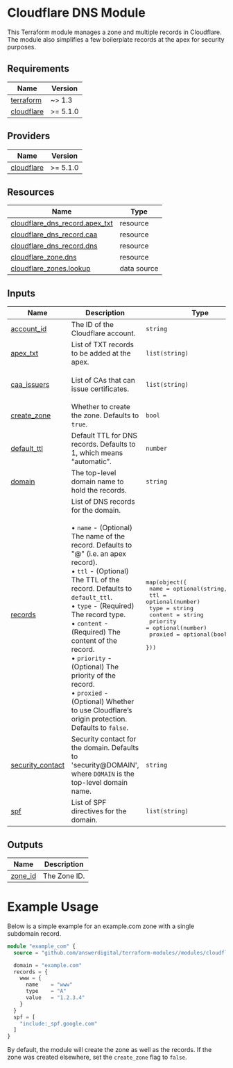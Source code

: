# Cloudflare DNS Module

This Terraform module manages a zone and multiple records in Cloudflare.
The module also simplifies a few boilerplate records at the apex for security purposes.

<!-- BEGIN_TF_DOCS -->
## Requirements

| Name | Version |
|------|---------|
| <a name="requirement_terraform"></a> [terraform](#requirement\_terraform) | ~> 1.3 |
| <a name="requirement_cloudflare"></a> [cloudflare](#requirement\_cloudflare) | >= 5.1.0 |

## Providers

| Name | Version |
|------|---------|
| <a name="provider_cloudflare"></a> [cloudflare](#provider\_cloudflare) | >= 5.1.0 |

## Resources

| Name | Type |
|------|------|
| [cloudflare_dns_record.apex_txt](https://registry.terraform.io/providers/cloudflare/cloudflare/latest/docs/resources/dns_record) | resource |
| [cloudflare_dns_record.caa](https://registry.terraform.io/providers/cloudflare/cloudflare/latest/docs/resources/dns_record) | resource |
| [cloudflare_dns_record.dns](https://registry.terraform.io/providers/cloudflare/cloudflare/latest/docs/resources/dns_record) | resource |
| [cloudflare_zone.dns](https://registry.terraform.io/providers/cloudflare/cloudflare/latest/docs/resources/zone) | resource |
| [cloudflare_zones.lookup](https://registry.terraform.io/providers/cloudflare/cloudflare/latest/docs/data-sources/zones) | data source |

## Inputs

| Name | Description | Type | Default | Required |
|------|-------------|------|---------|:--------:|
| <a name="input_account_id"></a> [account\_id](#input\_account\_id) | The ID of the Cloudflare account. | `string` | n/a | yes |
| <a name="input_apex_txt"></a> [apex\_txt](#input\_apex\_txt) | List of TXT records to be added at the apex. | `list(string)` | `[]` | no |
| <a name="input_caa_issuers"></a> [caa\_issuers](#input\_caa\_issuers) | List of CAs that can issue certificates. | `list(string)` | <pre>[<br/>  "letsencrypt.org"<br/>]</pre> | no |
| <a name="input_create_zone"></a> [create\_zone](#input\_create\_zone) | Whether to create the zone. Defaults to `true`. | `bool` | `true` | no |
| <a name="input_default_ttl"></a> [default\_ttl](#input\_default\_ttl) | Default TTL for DNS records. Defaults to 1, which means “automatic”. | `number` | `1` | no |
| <a name="input_domain"></a> [domain](#input\_domain) | The top-level domain name to hold the records. | `string` | n/a | yes |
| <a name="input_records"></a> [records](#input\_records) | List of DNS records for the domain.<br/><br/>    • `name`     - (Optional) The name of the record. Defaults to "@" (i.e. an apex record).<br/>    • `ttl`      - (Optional) The TTL of the record. Defaults to `default_ttl`.<br/>    • `type`     - (Required) The record type.<br/>    • `content`  - (Required) The content of the record.<br/>    • `priority` - (Optional) The priority of the record.<br/>    • `proxied`  - (Optional) Whether to use Cloudflare’s origin protection. Defaults to `false`. | <pre>map(object({<br/>    name     = optional(string, "@")<br/>    ttl      = optional(number)<br/>    type     = string<br/>    content  = string<br/>    priority = optional(number)<br/>    proxied  = optional(bool, false)<br/>  }))</pre> | n/a | yes |
| <a name="input_security_contact"></a> [security\_contact](#input\_security\_contact) | Security contact for the domain. Defaults to 'security@DOMAIN', where `DOMAIN` is the top-level domain name. | `string` | `null` | no |
| <a name="input_spf"></a> [spf](#input\_spf) | List of SPF directives for the domain. | `list(string)` | `[]` | no |

## Outputs

| Name | Description |
|------|-------------|
| <a name="output_zone_id"></a> [zone\_id](#output\_zone\_id) | The Zone ID. |
<!-- END_TF_DOCS -->

# Example Usage

Below is a simple example for an example.com zone with a single subdomain record.

```terraform
module "example_com" {
  source = "github.com/answerdigital/terraform-modules//modules/cloudflare/dns?ref=v4"

  domain = "example.com"
  records = {
    www = {
      name    = "www"
      type    = "A"
      value   = "1.2.3.4"
    }
  }
  spf = [
    "include:_spf.google.com"
  ]
}
```

By default, the module will create the zone as well as the records. If the zone
was created elsewhere, set the `create_zone` flag to `false`.
